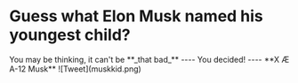 <h1> Guess what Elon Musk named his youngest child? </h1>
You may be thinking, it can't be **_that bad_**
----
You decided!
----
**X Æ A-12 Musk**
![Tweet](muskkid.png)
